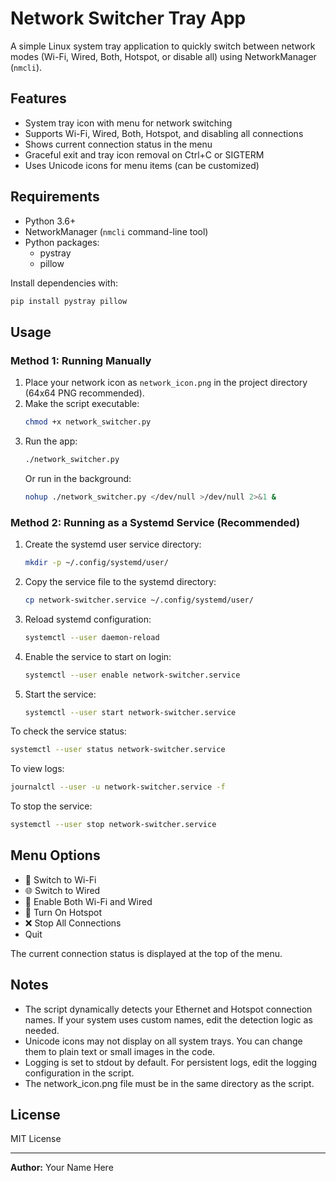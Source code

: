 # Network Switcher Tray App

A simple Linux system tray application to quickly switch between network modes (Wi-Fi, Wired, Both, Hotspot, or disable all) using NetworkManager (`nmcli`).

## Features
- System tray icon with menu for network switching
- Supports Wi-Fi, Wired, Both, Hotspot, and disabling all connections
- Shows current connection status in the menu
- Graceful exit and tray icon removal on Ctrl+C or SIGTERM
- Uses Unicode icons for menu items (can be customized)

## Requirements
- Python 3.6+
- NetworkManager (`nmcli` command-line tool)
- Python packages:
  - pystray
  - pillow

Install dependencies with:
```bash
pip install pystray pillow
```

## Usage

### Method 1: Running Manually
1. Place your network icon as `network_icon.png` in the project directory (64x64 PNG recommended).
2. Make the script executable:
   ```bash
   chmod +x network_switcher.py
   ```
3. Run the app:
   ```bash
   ./network_switcher.py
   ```
   Or run in the background:
   ```bash
   nohup ./network_switcher.py </dev/null >/dev/null 2>&1 &
   ```

### Method 2: Running as a Systemd Service (Recommended)
1. Create the systemd user service directory:
   ```bash
   mkdir -p ~/.config/systemd/user/
   ```

2. Copy the service file to the systemd directory:
   ```bash
   cp network-switcher.service ~/.config/systemd/user/
   ```

3. Reload systemd configuration:
   ```bash
   systemctl --user daemon-reload
   ```

4. Enable the service to start on login:
   ```bash
   systemctl --user enable network-switcher.service
   ```

5. Start the service:
   ```bash
   systemctl --user start network-switcher.service
   ```

To check the service status:
```bash
systemctl --user status network-switcher.service
```

To view logs:
```bash
journalctl --user -u network-switcher.service -f
```

To stop the service:
```bash
systemctl --user stop network-switcher.service
```

## Menu Options
- 📶 Switch to Wi-Fi
- 🌐 Switch to Wired
- 🔄 Enable Both Wi-Fi and Wired
- 📡 Turn On Hotspot
- ❌ Stop All Connections
- Quit

The current connection status is displayed at the top of the menu.

## Notes
- The script dynamically detects your Ethernet and Hotspot connection names. If your system uses custom names, edit the detection logic as needed.
- Unicode icons may not display on all system trays. You can change them to plain text or small images in the code.
- Logging is set to stdout by default. For persistent logs, edit the logging configuration in the script.
- The network_icon.png file must be in the same directory as the script.

## License
MIT License

---

**Author:** Your Name Here
